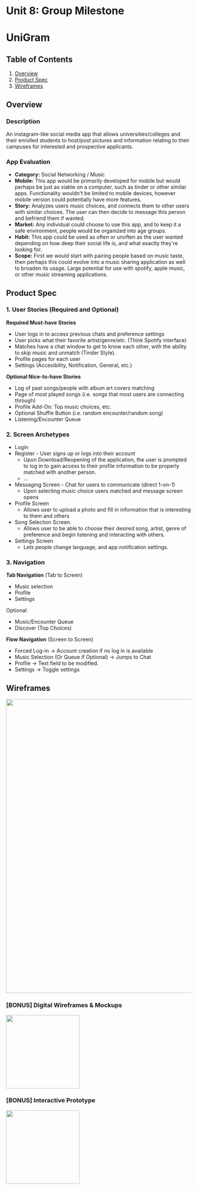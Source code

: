 Unit 8: Group Milestone
===
# UniGram

## Table of Contents
1. [Overview](#Overview)
1. [Product Spec](#Product-Spec)
1. [Wireframes](#Wireframes)

## Overview
### Description
An instagram-like social media app that allows universities/colleges and their enrolled students to host/post pictures and information relating to their campuses for 
interested and prospective applicants.

### App Evaluation
- **Category:** Social Networking / Music
- **Mobile:** This app would be primarily developed for mobile but would perhaps be just as viable on a computer, such as tinder or other similar apps. Functionality wouldn't be limited to mobile devices, however mobile version could potentially have more features.
- **Story:** Analyzes users music choices, and connects them to other users with similar choices. The user can then decide to message this person and befriend them if wanted.
- **Market:** Any individual could choose to use this app, and to keep it a safe environment, people would be organized into age groups.
- **Habit:** This app could be used as often or unoften as the user wanted depending on how deep their social life is, and what exactly they're looking for.
- **Scope:** First we would start with pairing people based on music taste, then perhaps this could evolve into a music sharing application as well to broaden its usage. Large potential for use with spotify, apple music, or other music streaming applications.

## Product Spec
### 1. User Stories (Required and Optional)

**Required Must-have Stories**

* User logs in to access previous chats and preference settings
* User picks what their favorite artist/genre/etc. (Think Spotify interface)
* Matches have a chat window to get to know each other, with the ability to skip music and unmatch (Tinder Style).
* Profile pages for each user
* Settings (Accesibility, Notification, General, etc.)

**Optional Nice-to-have Stories**

* Log of past songs/people with album art covers matching
* Page of most played songs (i.e. songs that most users are connecting through)
* Profile Add-On: Top music choices, etc.
* Optional Shuffle Button (i.e. random encounter/random song)
* Listening/Encounter Queue

### 2. Screen Archetypes

* Login 
* Register - User signs up or logs into their account
   * Upon Download/Reopening of the application, the user is prompted to log in to gain access to their profile information to be properly matched with another person. 
   * ...
* Messaging Screen - Chat for users to communicate (direct 1-on-1)
   * Upon selecting music choice users matched and message screen opens
* Profile Screen 
   * Allows user to upload a photo and fill in information that is interesting to them and others
* Song Selection Screen.
   * Allows user to be able to choose their desired song, artist, genre of preference and begin listening and interacting with others.
* Settings Screen
   * Lets people change language, and app notification settings.

### 3. Navigation

**Tab Navigation** (Tab to Screen)

* Music selection
* Profile
* Settings

Optional:
* Music/Encounter Queue
* Discover (Top Choices)

**Flow Navigation** (Screen to Screen)
* Forced Log-in -> Account creation if no log in is available
* Music Selection (Or Queue if Optional) -> Jumps to Chat
* Profile -> Text field to be modified. 
* Settings -> Toggle settings

## Wireframes
<img src="https://i.imgur.com/9CrjH1K.jpg" width=800><br>

### [BONUS] Digital Wireframes & Mockups
<img src="https://i.imgur.com/lYHn37F.jpg" height=200>

### [BONUS] Interactive Prototype
<img src="https://i.imgur.com/AiKfE5g.gif" width=200>
